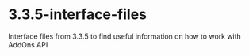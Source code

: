 # 3.3.5-interface-files
Interface files from 3.3.5 to find useful information on how to work with AddOns API
